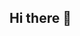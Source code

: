 ## Hi there 👋

<!--
**SeungMin2E/SeungMin2E** is a ✨ _special_ ✨ repository because its `README.md` (this file) appears on your GitHub profile.
<a href="https://github.com/SeungMin2E"><img align="center" style="height:180px" src="https://github-readme-stats.vercel.app/api?username=min225613&show_icons=true&include_all_commits=true&theme=nord&hide_border=true" alt="SeungMin's github Status" /></a>

Here are some ideas to get you started:

- 🔭 I’m currently working on ...
- 🌱 I’m currently learning ...
- 👯 I’m looking to collaborate on ...
- 🤔 I’m looking for help with ...
- 💬 Ask me about ...
- 📫 How to reach me: ...
- 😄 Pronouns: ...
- ⚡ Fun fact: ...
-->
